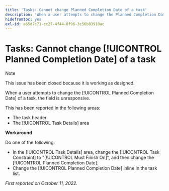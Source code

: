 ```yaml
---
title: 'Tasks: Cannot change Planned Completion Date of a task'
description: 'When a user attempts to change the Planned Completion Date of a task, the field is unresponsive. '
hidefromtoc: yes
exl-id: a65d7c71-cc27-4f44-8f96-3c56b83910ac
---
```

# Tasks: Cannot change [!UICONTROL Planned Completion Date] of a task

>[!NOTE]
>
>This issue has been closed because it is working as designed.

When a user attempts to change the [!UICONTROL Planned Completion Date] of a task, the field is unresponsive. 

This has been reported in the following areas:

* The task header
* The [!UICONTROL Task Details] area

**Workaround**

Do one of the following:

* In the [!UICONTROL Task Details] area, change the [!UICONTROL Task Constraint] to "[!UICONTROL Must Finish On]", and then change the [!UICONTROL Planned Completion Date].
* Change the [!UICONTROL Planned Completion Date] inline in the task list.

_First reported on October 11, 2022._
